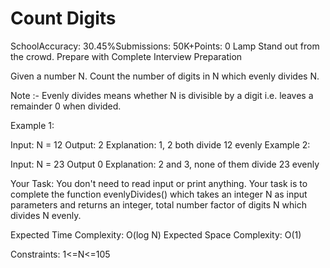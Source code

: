 # Count Digits
SchoolAccuracy: 30.45%Submissions: 50K+Points: 0
Lamp
Stand out from the crowd. Prepare with Complete Interview Preparation  

Given a number N. Count the number of digits in N which evenly divides N.

Note :- Evenly divides means whether N is divisible by a digit i.e. leaves a remainder 0 when divided.
 

Example 1:

Input:
N = 12
Output:
2
Explanation:
1, 2 both divide 12 evenly
Example 2:

Input:
N = 23
Output
0
Explanation:
2 and 3, none of them
divide 23 evenly

Your Task:
You don't need to read input or print anything. Your task is to complete the function evenlyDivides() which takes an integer N as input parameters and returns an integer, total number factor of digits N which divides N evenly.


Expected Time Complexity: O(log N)
Expected Space Complexity: O(1)
 

Constraints:
1<=N<=105